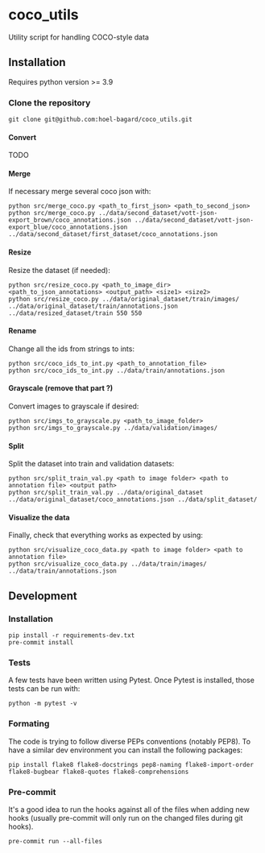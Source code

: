 # coco_utils
Utility script for handling COCO-style data

## Installation
Requires python version >= 3.9


### Clone the repository
```
git clone git@github.com:hoel-bagard/coco_utils.git
```

#### Convert
TODO

#### Merge
If necessary merge several coco json with:
```
python src/merge_coco.py <path_to_first_json> <path_to_second_json>
python src/merge_coco.py ../data/second_dataset/vott-json-export_brown/coco_annotations.json ../data/second_dataset/vott-json-export_blue/coco_annotations.json ../data/second_dataset/first_dataset/coco_annotations.json
```

#### Resize
Resize the dataset (if needed):
```
python src/resize_coco.py <path_to_image_dir> <path_to_json_annotations> <output_path> <size1> <size2>
python src/resize_coco.py ../data/original_dataset/train/images/ ../data/original_dataset/train/annotations.json ../data/resized_dataset/train 550 550
```

#### Rename
Change all the ids from strings to ints:
```
python src/coco_ids_to_int.py <path_to_annotation_file>
python src/coco_ids_to_int.py ../data/train/annotations.json
```

#### Grayscale (remove that part ?)
Convert images to grayscale if desired:
```
python src/imgs_to_grayscale.py <path_to_image_folder>
python src/imgs_to_grayscale.py ../data/validation/images/
```

#### Split
Split the dataset into train and validation datasets:
```
python src/split_train_val.py <path to image folder> <path to annotation file> <output path>
python src/split_train_val.py ../data/original_dataset ../data/original_dataset/coco_annotations.json ../data/split_dataset/
```

#### Visualize the data
Finally, check that everything works as expected by using:
```
python src/visualize_coco_data.py <path to image folder> <path to annotation file>
python src/visualize_coco_data.py ../data/train/images/ ../data/train/annotations.json
```

## Development
### Installation
```
pip install -r requirements-dev.txt
pre-commit install
```

### Tests
A few tests have been written using Pytest. Once Pytest is installed, those tests can be run with:
```
python -m pytest -v
```

### Formating
The code is trying to follow diverse PEPs conventions (notably PEP8). To have a similar dev environment you can install the following packages:
```
pip install flake8 flake8-docstrings pep8-naming flake8-import-order flake8-bugbear flake8-quotes flake8-comprehensions
```

### Pre-commit
It's a good idea to run the hooks against all of the files when adding new hooks (usually pre-commit will only run on the changed files during git hooks).
```
pre-commit run --all-files
```
